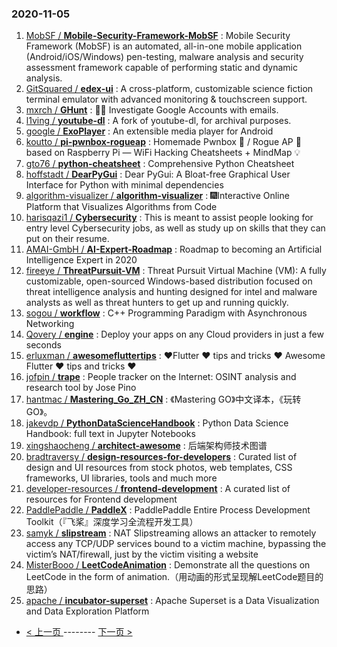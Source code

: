 ### 2020-11-05 
1. [
        MobSF /
**Mobile-Security-Framework-MobSF**](https://github.com/MobSF/Mobile-Security-Framework-MobSF) : Mobile Security Framework (MobSF) is an automated, all-in-one mobile application (Android/iOS/Windows) pen-testing, malware analysis and security assessment framework capable of performing static and dynamic analysis.
1. [
        GitSquared /
**edex-ui**](https://github.com/GitSquared/edex-ui) : A cross-platform, customizable science fiction terminal emulator with advanced monitoring & touchscreen support.
1. [
        mxrch /
**GHunt**](https://github.com/mxrch/GHunt) : 🕵️‍♂️ Investigate Google Accounts with emails.
1. [
        l1ving /
**youtube-dl**](https://github.com/l1ving/youtube-dl) : A fork of youtube-dl, for archival purposes.
1. [
        google /
**ExoPlayer**](https://github.com/google/ExoPlayer) : An extensible media player for Android
1. [
        koutto /
**pi-pwnbox-rogueap**](https://github.com/koutto/pi-pwnbox-rogueap) : Homemade Pwnbox 🚀 / Rogue AP 📡 based on Raspberry Pi — WiFi Hacking Cheatsheets + MindMap 💡
1. [
        gto76 /
**python-cheatsheet**](https://github.com/gto76/python-cheatsheet) : Comprehensive Python Cheatsheet
1. [
        hoffstadt /
**DearPyGui**](https://github.com/hoffstadt/DearPyGui) : Dear PyGui: A Bloat-free Graphical User Interface for Python with minimal dependencies
1. [
        algorithm-visualizer /
**algorithm-visualizer**](https://github.com/algorithm-visualizer/algorithm-visualizer) : 🎆Interactive Online Platform that Visualizes Algorithms from Code
1. [
        harisqazi1 /
**Cybersecurity**](https://github.com/harisqazi1/Cybersecurity) : This is meant to assist people looking for entry level Cybersecurity jobs, as well as study up on skills that they can put on their resume.
1. [
        AMAI-GmbH /
**AI-Expert-Roadmap**](https://github.com/AMAI-GmbH/AI-Expert-Roadmap) : Roadmap to becoming an Artificial Intelligence Expert in 2020
1. [
        fireeye /
**ThreatPursuit-VM**](https://github.com/fireeye/ThreatPursuit-VM) : Threat Pursuit Virtual Machine (VM): A fully customizable, open-sourced Windows-based distribution focused on threat intelligence analysis and hunting designed for intel and malware analysts as well as threat hunters to get up and running quickly.
1. [
        sogou /
**workflow**](https://github.com/sogou/workflow) : C++ Programming Paradigm with Asynchronous Networking
1. [
        Qovery /
**engine**](https://github.com/Qovery/engine) : Deploy your apps on any Cloud providers in just a few seconds
1. [
        erluxman /
**awesomefluttertips**](https://github.com/erluxman/awesomefluttertips) : ❤️Flutter ❤️ tips and tricks ❤️ Awesome Flutter ❤️ tips and tricks ❤️
1. [
        jofpin /
**trape**](https://github.com/jofpin/trape) : People tracker on the Internet: OSINT analysis and research tool by Jose Pino
1. [
        hantmac /
**Mastering_Go_ZH_CN**](https://github.com/hantmac/Mastering_Go_ZH_CN) : 《Mastering GO》中文译本，《玩转 GO》。
1. [
        jakevdp /
**PythonDataScienceHandbook**](https://github.com/jakevdp/PythonDataScienceHandbook) : Python Data Science Handbook: full text in Jupyter Notebooks
1. [
        xingshaocheng /
**architect-awesome**](https://github.com/xingshaocheng/architect-awesome) : 后端架构师技术图谱
1. [
        bradtraversy /
**design-resources-for-developers**](https://github.com/bradtraversy/design-resources-for-developers) : Curated list of design and UI resources from stock photos, web templates, CSS frameworks, UI libraries, tools and much more
1. [
        developer-resources /
**frontend-development**](https://github.com/developer-resources/frontend-development) : A curated list of resources for Frontend development
1. [
        PaddlePaddle /
**PaddleX**](https://github.com/PaddlePaddle/PaddleX) : PaddlePaddle Entire Process Development Toolkit（『飞桨』深度学习全流程开发工具）
1. [
        samyk /
**slipstream**](https://github.com/samyk/slipstream) : NAT Slipstreaming allows an attacker to remotely access any TCP/UDP services bound to a victim machine, bypassing the victim’s NAT/firewall, just by the victim visiting a website
1. [
        MisterBooo /
**LeetCodeAnimation**](https://github.com/MisterBooo/LeetCodeAnimation) : Demonstrate all the questions on LeetCode in the form of animation.（用动画的形式呈现解LeetCode题目的思路）
1. [
        apache /
**incubator-superset**](https://github.com/apache/incubator-superset) : Apache Superset is a Data Visualization and Data Exploration Platform 

- [ < 上一页 ](https://github.com/able8/github-trending-daily-record/blob/master/2020-11-04.md) -------- [ 下一页 > ](https://github.com/able8/github-trending-daily-record/blob/master/2020-11-06.md)
